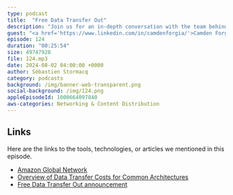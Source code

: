 ```yaml
---
type: podcast
title:  "Free Data Transfer Out"
description: "Join us for an in-depth conversation with the team behind AWS's global network infrastructure. Discover how they connect 33 AWS Regions, over 600 CloudFront points of presence, Local Zones, and Wavelength Zones. In this episode, we'll break down how data transfer out charges work and delve into the exciting announcement from March 2024: the ability to migrate your workloads out of AWS without incurring outgoing bandwidth costs. Tune in to learn more about these significant updates and what they mean for your cloud strategy."
guest: "<a href='https://www.linkedin.com/in/camdenforgia/'>Camden Forgia</a>, Product Manager, Network Team, AWS"
episode: 124
duration: "00:25:54" 
size: 49747928
file: 124.mp3
date: 2024-08-02 04:00:00 +0000
author: Sébastien Stormacq
category: podcasts
background: /img/banner-web-transparent.png
social-background: /img/124.png
appleEpisodeId: 1000664097840
aws-categories: Networking & Content Distribution
---
```



## Links

Here are the links to the tools, technologies, or articles we mentioned in this episode.

- [Amazon Global Network](https://aws.amazon.com/about-aws/global-infrastructure/)
- [Overview of Data Transfer Costs for Common Architectures](https://aws.amazon.com/blogs/architecture/overview-of-data-transfer-costs-for-common-architectures/)
- [Free Data Transfer Out announcement](https://aws.amazon.com/blogs/aws/free-data-transfer-out-to-internet-when-moving-out-of-aws/)